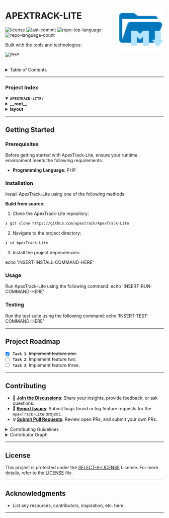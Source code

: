 <div align="left" style="position: relative;">
<img src="https://raw.githubusercontent.com/PKief/vscode-material-icon-theme/ec559a9f6bfd399b82bb44393651661b08aaf7ba/icons/folder-markdown-open.svg" align="right" width="30%" style="margin: -20px 0 0 20px;">
<h1>APEXTRACK-LITE</h1>

<p align="left">
	<img src="https://img.shields.io/github/license/apextrack/ApexTrack-Lite?style=flat&logo=opensourceinitiative&logoColor=white&color=0080ff" alt="license">
	<img src="https://img.shields.io/github/last-commit/apextrack/ApexTrack-Lite?style=flat&logo=git&logoColor=white&color=0080ff" alt="last-commit">
	<img src="https://img.shields.io/github/languages/top/apextrack/ApexTrack-Lite?style=flat&color=0080ff" alt="repo-top-language">
	<img src="https://img.shields.io/github/languages/count/apextrack/ApexTrack-Lite?style=flat&color=0080ff" alt="repo-language-count">
</p>
<p align="left">Built with the tools and technologies:</p>
<p align="left">
	<img src="https://img.shields.io/badge/PHP-777BB4.svg?style=flat&logo=PHP&logoColor=white" alt="PHP">
</p>
</div>
<br clear="right">

<details><summary>Table of Contents</summary>

- [ Overview](#-overview)
- [ Features](#-features)
- [ Project Structure](#-project-structure)
  - [ Project Index](#-project-index)
- [ Getting Started](#-getting-started)
  - [ Prerequisites](#-prerequisites)
  - [ Installation](#-installation)
  - [ Usage](#-usage)
  - [ Testing](#-testing)
- [ Project Roadmap](#-project-roadmap)
- [ Contributing](#-contributing)
- [ License](#-license)
- [ Acknowledgments](#-acknowledgments)

</details>
<hr>


###  Project Index
<details open>
	<summary><b><code>APEXTRACK-LITE/</code></b></summary>
	<details> <!-- __root__ Submodule -->
		<summary><b>__root__</b></summary>
		<blockquote>
			<table>
			<tr>
				<td><b><a href='https://github.com/apextrack/ApexTrack-Lite/blob/master/user.php'>user.php</a></b></td>
				<td><code>❯ REPLACE-ME</code></td>
			</tr>
			<tr>
				<td><b><a href='https://github.com/apextrack/ApexTrack-Lite/blob/master/generator.php'>generator.php</a></b></td>
				<td><code>❯ REPLACE-ME</code></td>
			</tr>
			<tr>
				<td><b><a href='https://github.com/apextrack/ApexTrack-Lite/blob/master/config.php'>config.php</a></b></td>
				<td><code>❯ REPLACE-ME</code></td>
			</tr>
			<tr>
				<td><b><a href='https://github.com/apextrack/ApexTrack-Lite/blob/master/dashboard.php'>dashboard.php</a></b></td>
				<td><code>❯ REPLACE-ME</code></td>
			</tr>
			<tr>
				<td><b><a href='https://github.com/apextrack/ApexTrack-Lite/blob/master/settings.json'>settings.json</a></b></td>
				<td><code>❯ REPLACE-ME</code></td>
			</tr>
			<tr>
				<td><b><a href='https://github.com/apextrack/ApexTrack-Lite/blob/master/index.php'>index.php</a></b></td>
				<td><code>❯ REPLACE-ME</code></td>
			</tr>
			<tr>
				<td><b><a href='https://github.com/apextrack/ApexTrack-Lite/blob/master/offers.php'>offers.php</a></b></td>
				<td><code>❯ REPLACE-ME</code></td>
			</tr>
			<tr>
				<td><b><a href='https://github.com/apextrack/ApexTrack-Lite/blob/master/profil.php'>profil.php</a></b></td>
				<td><code>❯ REPLACE-ME</code></td>
			</tr>
			<tr>
				<td><b><a href='https://github.com/apextrack/ApexTrack-Lite/blob/master/login.php'>login.php</a></b></td>
				<td><code>❯ REPLACE-ME</code></td>
			</tr>
			<tr>
				<td><b><a href='https://github.com/apextrack/ApexTrack-Lite/blob/master/logout.php'>logout.php</a></b></td>
				<td><code>❯ REPLACE-ME</code></td>
			</tr>
			<tr>
				<td><b><a href='https://github.com/apextrack/ApexTrack-Lite/blob/master/settings.php'>settings.php</a></b></td>
				<td><code>❯ REPLACE-ME</code></td>
			</tr>
			<tr>
				<td><b><a href='https://github.com/apextrack/ApexTrack-Lite/blob/master/reports.php'>reports.php</a></b></td>
				<td><code>❯ REPLACE-ME</code></td>
			</tr>
			</table>
		</blockquote>
	</details>
	<details> <!-- layout Submodule -->
		<summary><b>layout</b></summary>
		<blockquote>
			<table>
			<tr>
				<td><b><a href='https://github.com/apextrack/ApexTrack-Lite/blob/master/layout/header.php'>header.php</a></b></td>
				<td><code>❯ REPLACE-ME</code></td>
			</tr>
			<tr>
				<td><b><a href='https://github.com/apextrack/ApexTrack-Lite/blob/master/layout/footer.php'>footer.php</a></b></td>
				<td><code>❯ REPLACE-ME</code></td>
			</tr>
			</table>
		</blockquote>
	</details>
</details>

---
##  Getting Started

###  Prerequisites

Before getting started with ApexTrack-Lite, ensure your runtime environment meets the following requirements:

- **Programming Language:** PHP


###  Installation

Install ApexTrack-Lite using one of the following methods:

**Build from source:**

1. Clone the ApexTrack-Lite repository:
```sh
❯ git clone https://github.com/apextrack/ApexTrack-Lite
```

2. Navigate to the project directory:
```sh
❯ cd ApexTrack-Lite
```

3. Install the project dependencies:

echo 'INSERT-INSTALL-COMMAND-HERE'



###  Usage
Run ApexTrack-Lite using the following command:
echo 'INSERT-RUN-COMMAND-HERE'

###  Testing
Run the test suite using the following command:
echo 'INSERT-TEST-COMMAND-HERE'

---
##  Project Roadmap

- [X] **`Task 1`**: <strike>Implement feature one.</strike>
- [ ] **`Task 2`**: Implement feature two.
- [ ] **`Task 3`**: Implement feature three.

---

##  Contributing

- **💬 [Join the Discussions](https://github.com/apextrack/ApexTrack-Lite/discussions)**: Share your insights, provide feedback, or ask questions.
- **🐛 [Report Issues](https://github.com/apextrack/ApexTrack-Lite/issues)**: Submit bugs found or log feature requests for the `ApexTrack-Lite` project.
- **💡 [Submit Pull Requests](https://github.com/apextrack/ApexTrack-Lite/blob/main/CONTRIBUTING.md)**: Review open PRs, and submit your own PRs.

<details closed>
<summary>Contributing Guidelines</summary>

1. **Fork the Repository**: Start by forking the project repository to your github account.
2. **Clone Locally**: Clone the forked repository to your local machine using a git client.
   ```sh
   git clone https://github.com/apextrack/ApexTrack-Lite
   ```
3. **Create a New Branch**: Always work on a new branch, giving it a descriptive name.
   ```sh
   git checkout -b new-feature-x
   ```
4. **Make Your Changes**: Develop and test your changes locally.
5. **Commit Your Changes**: Commit with a clear message describing your updates.
   ```sh
   git commit -m 'Implemented new feature x.'
   ```
6. **Push to github**: Push the changes to your forked repository.
   ```sh
   git push origin new-feature-x
   ```
7. **Submit a Pull Request**: Create a PR against the original project repository. Clearly describe the changes and their motivations.
8. **Review**: Once your PR is reviewed and approved, it will be merged into the main branch. Congratulations on your contribution!
</details>

<details closed>
<summary>Contributor Graph</summary>
<br>
<p align="left">
   <a href="https://github.com{/apextrack/ApexTrack-Lite/}graphs/contributors">
      <img src="https://contrib.rocks/image?repo=apextrack/ApexTrack-Lite">
   </a>
</p>
</details>

---

##  License

This project is protected under the [SELECT-A-LICENSE](https://choosealicense.com/licenses) License. For more details, refer to the [LICENSE](https://choosealicense.com/licenses/) file.

---

##  Acknowledgments

- List any resources, contributors, inspiration, etc. here.

---
